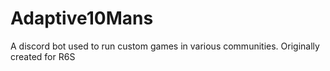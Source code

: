 # Adaptive10Mans
A discord bot used to run custom games in various communities. Originally created for R6S
